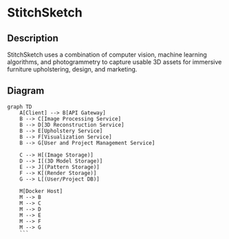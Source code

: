 # StitchSketch

## Description

StitchSketch uses a combination of computer vision, machine learning algorithms, and photogrammetry to capture usable 3D assets for immersive furniture upholstering, design, and marketing.

## Diagram

````mermaid
graph TD
    A[Client] --> B[API Gateway]
    B --> C[Image Processing Service]
    B --> D[3D Reconstruction Service]
    B --> E[Upholstery Service]
    B --> F[Visualization Service]
    B --> G[User and Project Management Service]

    C --> H[(Image Storage)]
    D --> I[(3D Model Storage)]
    E --> J[(Pattern Storage)]
    F --> K[(Render Storage)]
    G --> L[(User/Project DB)]

    M[Docker Host]
    M --> B
    M --> C
    M --> D
    M --> E
    M --> F
    M --> G
    ```
````
